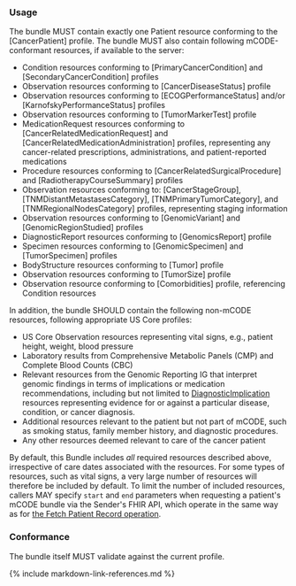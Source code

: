 ### Usage

The bundle MUST contain exactly one Patient resource conforming to the [CancerPatient] profile. The bundle MUST also contain following mCODE-conformant resources, if available to the server:

* Condition resources conforming to [PrimaryCancerCondition] and [SecondaryCancerCondition] profiles
* Observation resources conforming to [CancerDiseaseStatus] profile
* Observation resources conforming to [ECOGPerformanceStatus] and/or [KarnofskyPerformanceStatus] profiles
* Observation resources conforming to [TumorMarkerTest] profile
* MedicationRequest resources conforming to [CancerRelatedMedicationRequest] and [CancerRelatedMedicationAdministration] profiles, representing any cancer-related prescriptions, administrations, and patient-reported medications
* Procedure resources conforming to [CancerRelatedSurgicalProcedure] and [RadiotherapyCourseSummary] profiles
* Observation resources conforming to: [CancerStageGroup], [TNMDistantMetastasesCategory], [TNMPrimaryTumorCategory], and [TNMRegionalNodesCategory] profiles, representing staging information
* Observation resources conforming to [GenomicVariant] and [GenomicRegionStudied] profiles
* DiagnosticReport resources conforming to [GenomicsReport] profile
* Specimen resources conforming to [GenomicSpecimen] and [TumorSpecimen] profiles
* BodyStructure resources conforming to [Tumor] profile
* Observation resources conforming to [TumorSize] profile
* Observation resource conforming to [Comorbidities] profile, referencing Condition resources

In addition, the bundle SHOULD contain the following non-mCODE resources, following appropriate US Core profiles:

* US Core Observation resources representing vital signs, e.g., patient height, weight, blood pressure
* Laboratory results from Comprehensive Metabolic Panels (CMP) and Complete Blood Counts (CBC)
* Relevant resources from the Genomic Reporting IG that interpret genomic findings in terms of implications or medication recommendations, including but not limited to [DiagnosticImplication](http://hl7.org/fhir/uv/genomics-reporting/STU2/StructureDefinition-diagnostic-implication.html) resources representing evidence for or against a particular disease, condition, or cancer diagnosis.
* Additional resources relevant to the patient but not part of mCODE, such as smoking status, family member history, and diagnostic procedures.
* Any other resources deemed relevant to care of the cancer patient

By default, this Bundle includes _all_ required resources described above, irrespective of care dates associated with the resources. For some types of resources, such as vital signs, a very large number of resources will therefore be included by default. To limit the number of included resources, callers MAY specify `start` and `end` parameters when requesting a patient's mCODE bundle via the Sender's FHIR API, which operate in the same way as for [the Fetch Patient Record operation](https://www.hl7.org/fhir/operation-patient-everything.html).

### Conformance

The bundle itself MUST validate against the current profile.

{% include markdown-link-references.md %}
